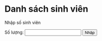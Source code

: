 <html>
<head>
<h1> Danh sách sinh viên </h1>
</head>

  
<body>
<p>Nhập số sinh viên</p>
Số lượng: <input type="text" id="myText" value="">
<button onclick="myFunction()"> Nhập </button>
<script>
function myFunction() {
var x = document.getElementById("myText").value;
var y = 1;
  while(y <= x){
    document.write ("<p>Mã sinh viên</p>");
    document.write ("<p>Họ và tên</p>");
    document.write ("<p>Ngày tháng năm sinh</p>");
    document.write ("<p>Lớp học</p>");
    document.write ("<p>Điểm GPA</p>");
    y++;
}
}
</script>

</body>
</html>
